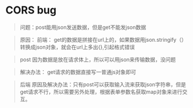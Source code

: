 # CORS bug
>问题：post能用json发送数据，但是get不能发json数据

>原因：
    前端：
        get的数据是拼接在url上的，如果数据用json.stringify（）转换成json对象，就会在url上多出{},引起格式错误

> post 因为数据是放在请求体上，所以可以用json来传输数据，没问题

> 解决办法：
    get请求的数据直接写一普通js对象即可

>后端
    原因及解决办法：只有post可以获取输入流来获取json字符串，但是get请求不行，所以需要另外处理，根据表单参数名获取map对象来进行交互。

